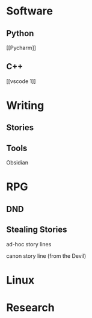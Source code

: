# Software

## Python
[[Pycharm]]

## C++
[[vscode 1]]

# Writing

## Stories

## Tools
Obsidian

# RPG

## DND

## Stealing Stories
ad-hoc story lines

canon story line (from the Devil)

# Linux

# Research

